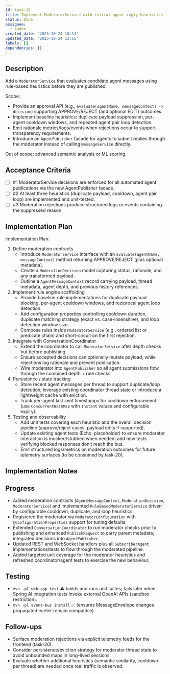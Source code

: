 ```yaml
---
id: task-18
title: Implement ModeratorService with initial agent reply heuristics
status: Done
assignee:
  - codex
created_date: '2025-10-24 10:14'
updated_date: '2025-10-24 13:55'
labels: []
dependencies: []
---
```


## Description

<!-- SECTION:DESCRIPTION:BEGIN -->
Add a `ModeratorService` that evaluates candidate agent messages using rule-based heuristics before they are published.

Scope:
- Provide an approval API (e.g., `evaluate(agentName, messageContext) -> decision`) supporting APPROVE/REJECT (and optional EDIT) outcomes.
- Implement baseline heuristics: duplicate payload suppression, per-agent cooldown windows, and repeated agent pair loop detection.
- Emit rationale metrics/logs/events when rejections occur to support transparency requirements.
- Introduce an `AgentPublisher` facade for agents to submit replies through the moderator instead of calling `MessageService` directly.

Out of scope: advanced semantic analysis or ML scoring.
<!-- SECTION:DESCRIPTION:END -->

## Acceptance Criteria
<!-- AC:BEGIN -->
- [ ] #1 ModeratorService decisions are enforced for all automated agent publications via the new AgentPublisher facade.
- [ ] #2 At least three heuristics (duplicate payload, cooldown, agent pair loop) are implemented and unit-tested.
- [ ] #3 Moderation rejections produce structured logs or events containing the suppressed reason.
<!-- AC:END -->

## Implementation Plan

<!-- SECTION:PLAN:BEGIN -->
Implementation Plan:
1. Define moderation contracts
   - Introduce `ModeratorService` interface with an `evaluate(agentName, messageContext)` method returning APPROVE/REJECT (plus optional metadata).
   - Create a `ModerationDecision` model capturing status, rationale, and any transformed payload.
   - Outline a `AgentMessageContext` record carrying payload, thread metadata, agent depth, and previous history references.
2. Implement rule engine scaffolding
   - Provide baseline rule implementations for duplicate payload blocking, per-agent cooldown windows, and reciprocal agent loop detection.
   - Add configuration properties controlling cooldown duration, duplicate matching strategy (exact vs. case-insensitive), and loop detection window size.
   - Compose rules inside `ModeratorService` (e.g., ordered list or predicate chain) and short-circuit on the first rejection.
3. Integrate with ConversationCoordinator
   - Extend the coordinator to call `ModeratorService` after depth checks but before publishing.
   - Ensure accepted decisions can optionally mutate payload, while rejections log rationale and prevent publication.
   - Wire moderator into `AgentPublisher` so all agent submissions flow through the combined depth + rule checks.
4. Persistence / state tracking
   - Store recent agent messages per thread to support duplicate/loop detection; leverage existing coordinator thread state or introduce a lightweight cache with eviction.
   - Track per-agent last sent timestamps for cooldown enforcement (use `ConcurrentHashMap` with `Instant` values and configurable expiry).
5. Testing and observability
   - Add unit tests covering each heuristic and the overall decision pipeline (approve/reject cases, payload edits if supported).
   - Update existing agent tests (Echo, placeholder) to ensure moderator interaction is mocked/stubbed when needed; add new tests verifying blocked responses don’t reach the bus.
   - Emit structured logs/metrics on moderation outcomes for future telemetry surfaces (to be consumed by task-20).
<!-- SECTION:PLAN:END -->

## Implementation Notes

<!-- SECTION:NOTES:BEGIN -->
## Progress
- Added moderation contracts (`AgentMessageContext`, `ModerationDecision`, `ModeratorService`) and implemented `RuleBasedModeratorService` driven by configurable cooldown, duplicate, and loop heuristics.
- Registered the moderator via `ModeratorConfiguration` with `@ConfigurationProperties` support for tuning defaults.
- Extended `ConversationCoordinator` to run moderator checks prior to publishing and enhanced `PublishRequest` to carry parent metadata; integrated decisions into `AgentPublisher`.
- Updated REST and WebSocket handlers plus all `SubscriberAgent` implementations/tests to flow through the moderated pipeline.
- Added targeted unit coverage for the moderator heuristics and refreshed coordinator/agent tests to exercise the new behaviour.

## Testing
- `mvn -pl web-app test` ⚠️ builds and runs unit suites; fails later when Spring AI integration tests invoke external OpenAI APIs (sandbox restriction).
- `mvn -pl event-bus install` ✅ (ensures MessageEnvelope changes propagated earlier remain compatible).

## Follow-ups
- Surface moderation rejections via explicit telemetry feeds for the frontend (task-20).
- Consider persistence/eviction strategy for moderator thread state to avoid unbounded maps in long-lived sessions.
- Evaluate whether additional heuristics (semantic similarity, cooldown per thread) are needed once real traffic is observed.
<!-- SECTION:NOTES:END -->
